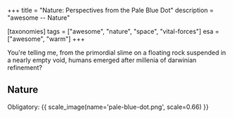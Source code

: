 +++
title = "Nature: Perspectives from the Pale Blue Dot"
description = "awesome -- Nature"

[taxonomies]
tags = ["awesome", "nature", "space", "vital-forces"]
esa = ["awesome", "warm"]
+++

You're telling me, from the primordial slime on a floating rock suspended in a
nearly empty void, humans emerged after millenia of darwinian refinement?

<!-- more -->

## Nature

Obligatory:
{{ scale_image(name='pale-blue-dot.png', scale=0.66) }}
